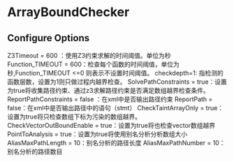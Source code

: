# ArrayBoundChecker

## Configure Options

Z3Timeout = 600 ：使用Z3约束求解的时间阈值。单位为秒
Function_TIMEOUT = 600：检查每个函数的时间阈值，单位为秒,Function_TIMEOUT <=0 则表示不设置时间阈值。
checkdepth=1: 指检测的函数层数，设置为1则只做过程内越界检查。
SolvePathConstraints = true：设置为true将收集路径约束、通过z3求解路径约束是否满足数组越界检查条件。
ReportPathConstraints = false ：在xml中是否输出路径约束
ReportPath = false：在xml中是否输出路径中的语句（stmt）
CheckTaintArrayOnly = true：设置为true将只检查数组下标为污染的数组越界。
CheckVectorOutBoundEnable = true：设置为true将也检查vector数组越界
PointToAnalysis = true：设置为true将使用别名分析分析数组大小
AliasMaxPathLength = 10：别名分析的路径长度
AliasMaxPathNumber = 10：别名分析的路径数目
